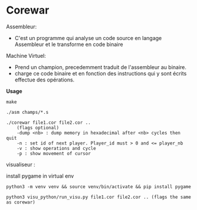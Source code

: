 
# Corewar

Assembleur:
- C'est un programme qui analyse un code source en langage Assembleur et le transforme en code binaire

Machine Virtuel:
- Prend un champion, precedemment traduit de l'assembleur au binaire.
- charge ce code binaire et en fonction des instructions qui y sont écrits effectue des opérations.


**Usage**
```
make
```
```
./asm champs/*.s
```
```
./corewar file1.cor file2.cor ..
	(flags optional)
    -dump <nb> : dump memory in hexadecimal after <nb> cycles then quit
    -n : set id of next player. Player_id must > 0 and <= player_nb
    -v : show operations and cycle
    -p : show movement of cursor
```

visualiseur :

install pygame in virtual env
```
python3 -m venv venv && source venv/bin/activate && pip install pygame
```

```
python3 visu_python/run_visu.py file1.cor file2.cor .. (flags the same as corewar)
```

